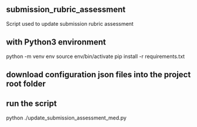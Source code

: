## submission_rubric_assessment
Script used to update submission rubric assessment

## with Python3 environment
python -m venv env
source env/bin/activate
pip install -r requirements.txt

## download configuration json files into the project root folder

## run the script
python ./update_submission_assessment_med.py
